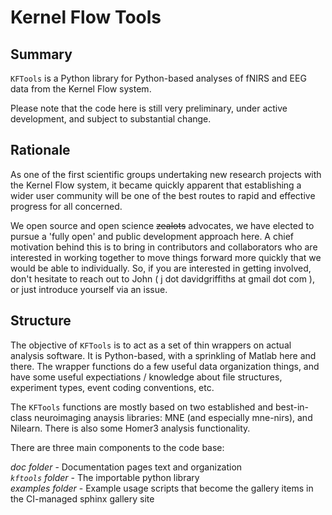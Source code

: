 # Kernel Flow Tools


## Summary

`KFTools` is a Python library for Python-based analyses of fNIRS and EEG data from the Kernel Flow system. 

Please note that the code here is still very preliminary, under active development, and subject to substantial change. 


## Rationale

As one of the first scientific groups undertaking new research projects with the Kernel Flow system, it became quickly apparent that establishing a wider user community will be one of the best routes to rapid and effective progress for all concerned. 

We open source and open science ~~zealots~~ advocates, we have elected to pursue a 'fully open' and public development approach here. A chief motivation behind this is to bring in contributors and collaborators who are interested in working together to move things forward more quickly that we would be able to individually. So, if you are interested in getting involved, don't hesitate to reach out to John ( j dot davidgriffiths at gmail dot com ), or just introduce yourself via an issue.  


## Structure

The objective of `KFTools` is to act as a set of thin wrappers on actual analysis software. It is Python-based, with a sprinkling of Matlab here and there. The wrapper functions do a few useful data organization things, and have some useful expectiations / knowledge about file structures, experiment types, event coding conventions, etc. 

The `KFTools` functions are mostly based on two established and best-in-class neuroimaging anaysis libraries: MNE (and especially mne-nirs), and Nilearn. There is also some Homer3 analysis functionality. 

There are three main components to the code base:
 
*doc folder* - Documentation pages text and organization  
*`kftools` folder* - The importable python library  
*examples folder* - Example usage scripts that become the gallery items in the CI-managed sphinx gallery site  



